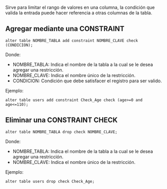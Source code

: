Sirve para limitar el rango de valores en una columna, la condición que valida la entrada puede hacer referencia a otras columnas de la tabla.
## Agregar mediante una CONSTRAINT

```
alter table NOMBRE_TABLA add constraint NOMBRE_CLAVE check (CONDICION);
```

Donde:

- NOMBRE_TABLA: Indica el nombre de la tabla a la cual se le desea agregar una restricción.
- NOMBRE_CLAVE: Indica el nombre único de la restricción.
- CONDICION: Condición que debe satisfacer el registro para ser valido.

Ejemplo:

```
alter table users add constraint Check_Age check (age>=0 and age<=110);
```

## Eliminar una CONSTRAINT CHECK

```
alter table NOMBRE_TABLA drop check NOMBRE_CLAVE;
```

Donde:

- NOMBRE_TABLA: Indica el nombre de la tabla a la cual se le desea agregar una restricción.
- NOMBRE_CLAVE: Indica el nombre único de la restricción.

Ejemplo:

```
alter table users drop check Check_Age;
```